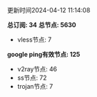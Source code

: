 更新时间2024-04-12 11:14:08

**总订阅: 34**
**总节点: 5630**
- vless节点: 7

**google ping有效节点: 125**
- v2ray节点: 46
- ss节点: 72
- trojan节点: 7
